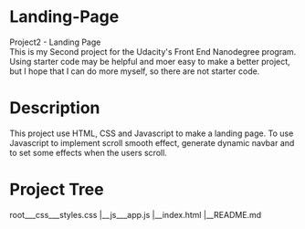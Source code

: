 # Landing-Page
Project2 - Landing Page<br>
This is my Second project for the Udacity's Front End Nanodegree program. Using starter code may be helpful and moer easy to make a better project, but I hope that I can do more myself, so there are not starter code.

# Description
This project use HTML, CSS and Javascript to make a landing page. To use Javascript to implement scroll smooth effect, generate dynamic navbar and to set some effects when the users scroll.

# Project Tree
root___css___styles.css |__js___app.js |__index.html |__README.md
